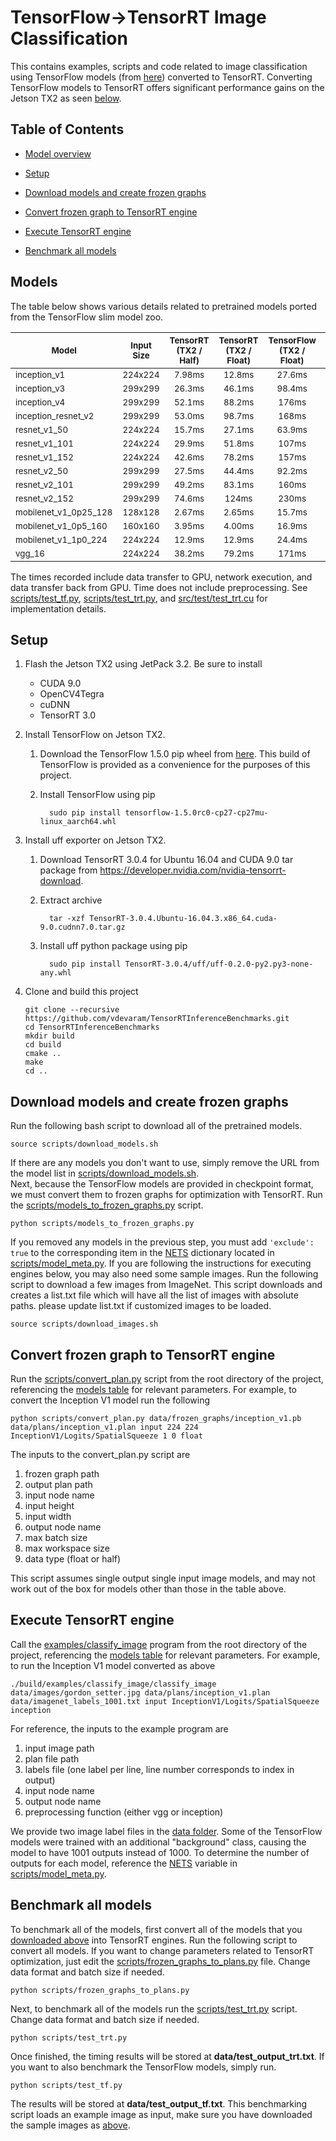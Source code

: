 TensorFlow->TensorRT Image Classification
===

This contains examples, scripts and code related to image classification using TensorFlow models
(from [here](https://github.com/tensorflow/models/tree/master/research/slim#Pretrained))
converted to TensorRT.  Converting TensorFlow models to TensorRT offers significant performance
gains on the Jetson TX2 as seen [below](#models).

<a name="toc"></a>
## Table of Contents

* [Model overview](#models)

* [Setup](#install)

* [Download models and create frozen graphs](#download)

* [Convert frozen graph to TensorRT engine](#convert)

* [Execute TensorRT engine](#execute)

* [Benchmark all models](#benchmark)

<a name="models"></a>
## Models

The table below shows various details related to pretrained models ported from the TensorFlow 
slim model zoo.  

| <sub>Model</sub> | <sub>Input Size</sub> | <sub>TensorRT (TX2 / Half)</sub> | <sub>TensorRT (TX2 / Float)</sub> | <sub>TensorFlow (TX2 / Float)</sub> | <sub>Input Name</sub> | <sub>Output Name</sub> | <sub>Preprocessing Fn.</sub> |
|--- |:---:|:---:|:---:|:---:|---|---|---|
| <sub>inception_v1</sub> | <sub>224x224</sub> | <sub>7.98ms</sub> | <sub>12.8ms</sub> | <sub>27.6ms</sub> | <sub>input</sub> | <sub>InceptionV1/Logits/SpatialSqueeze</sub> | <sub>inception</sub> |
| <sub>inception_v3</sub> | <sub>299x299</sub> | <sub>26.3ms</sub> | <sub>46.1ms</sub> | <sub>98.4ms</sub> | <sub>input</sub> | <sub>InceptionV3/Logits/SpatialSqueeze</sub> | <sub>inception</sub> |
| <sub>inception_v4</sub> | <sub>299x299</sub> | <sub>52.1ms</sub> | <sub>88.2ms</sub> | <sub>176ms</sub> | <sub>input</sub> | <sub>InceptionV4/Logits/Logits/BiasAdd</sub> | <sub>inception</sub> |
| <sub>inception_resnet_v2</sub> | <sub>299x299</sub> | <sub>53.0ms</sub> | <sub>98.7ms</sub> | <sub>168ms</sub> | <sub>input</sub> | <sub>InceptionResnetV2/Logits/Logits/BiasAdd</sub> | <sub>inception</sub> |
| <sub>resnet_v1_50</sub> | <sub>224x224</sub> | <sub>15.7ms</sub> | <sub>27.1ms</sub> | <sub>63.9ms</sub> | <sub>input</sub> | <sub>resnet_v1_50/SpatialSqueeze</sub> | <sub>vgg</sub> |
| <sub>resnet_v1_101</sub> | <sub>224x224</sub> | <sub>29.9ms</sub> | <sub>51.8ms</sub> | <sub>107ms</sub> | <sub>input</sub> | <sub>resnet_v1_101/SpatialSqueeze</sub> | <sub>vgg</sub> |
| <sub>resnet_v1_152</sub> | <sub>224x224</sub> | <sub>42.6ms</sub> | <sub>78.2ms</sub> | <sub>157ms</sub> | <sub>input</sub> | <sub>resnet_v1_152/SpatialSqueeze</sub> | <sub>vgg</sub> |
| <sub>resnet_v2_50</sub> | <sub>299x299</sub> | <sub>27.5ms</sub> | <sub>44.4ms</sub> | <sub>92.2ms</sub> | <sub>input</sub> | <sub>resnet_v2_50/SpatialSqueeze</sub> | <sub>inception</sub> |
| <sub>resnet_v2_101</sub> | <sub>299x299</sub> | <sub>49.2ms</sub> | <sub>83.1ms</sub> | <sub>160ms</sub> | <sub>input</sub> | <sub>resnet_v2_101/SpatialSqueeze</sub> | <sub>inception</sub> |
| <sub>resnet_v2_152</sub> | <sub>299x299</sub> | <sub>74.6ms</sub> | <sub>124ms</sub> | <sub>230ms</sub> | <sub>input</sub> | <sub>resnet_v2_152/SpatialSqueeze</sub> | <sub>inception</sub> |
| <sub>mobilenet_v1_0p25_128</sub> | <sub>128x128</sub> | <sub>2.67ms</sub> | <sub>2.65ms</sub> | <sub>15.7ms</sub> | <sub>input</sub> | <sub>MobilenetV1/Logits/SpatialSqueeze</sub> | <sub>inception</sub> |
| <sub>mobilenet_v1_0p5_160</sub> | <sub>160x160</sub> | <sub>3.95ms</sub> | <sub>4.00ms</sub> | <sub>16.9ms</sub> | <sub>input</sub> | <sub>MobilenetV1/Logits/SpatialSqueeze</sub> | <sub>inception</sub> |
| <sub>mobilenet_v1_1p0_224</sub> | <sub>224x224</sub> | <sub>12.9ms</sub> | <sub>12.9ms</sub> | <sub>24.4ms</sub> | <sub>input</sub> | <sub>MobilenetV1/Logits/SpatialSqueeze</sub> | <sub>inception</sub> |
| <sub>vgg_16</sub> | <sub>224x224</sub> | <sub>38.2ms</sub> | <sub>79.2ms</sub> | <sub>171ms</sub> | <sub>input</sub> | <sub>vgg_16/fc8/BiasAdd</sub> | <sub>vgg</sub> |

<!--| inception_v2 | 224x224 | 10.3ms | 16.9ms | 38.3ms | input | InceptionV2/Logits/SpatialSqueeze | inception |-->
<!--| vgg_19 | 224x224 | 97.3ms | OOM | input | vgg_19/fc8/BiasAdd | vgg |-->


The times recorded include data transfer to GPU, network execution, and
data transfer back from GPU.  Time does not include preprocessing. 
See [scripts/test_tf.py](scripts/test_tf.py), [scripts/test_trt.py](scripts/test_trt.py), and [src/test/test_trt.cu](src/test/test_trt.cu) 
for implementation details. 

<a name="install"></a>
## Setup

1. Flash the Jetson TX2 using JetPack 3.2.  Be sure to install
   * CUDA 9.0
   * OpenCV4Tegra
   * cuDNN
   * TensorRT 3.0

2. Install TensorFlow on Jetson TX2.
   1. Download the TensorFlow 1.5.0 pip wheel from [here](https://drive.google.com/open?id=1ZYUJqcFdJytdMCQ5bVDtb3KoTqc_cugG).  This build of TensorFlow is provided as a convenience for the purposes of this project.
   2. Install TensorFlow using pip
  
            sudo pip install tensorflow-1.5.0rc0-cp27-cp27mu-linux_aarch64.whl

3. Install uff exporter on Jetson TX2.
   1. Download TensorRT 3.0.4 for Ubuntu 16.04 and CUDA 9.0 tar package from https://developer.nvidia.com/nvidia-tensorrt-download.
   2. Extract archive 

            tar -xzf TensorRT-3.0.4.Ubuntu-16.04.3.x86_64.cuda-9.0.cudnn7.0.tar.gz

   3. Install uff python package using pip 

            sudo pip install TensorRT-3.0.4/uff/uff-0.2.0-py2.py3-none-any.whl

4. Clone and build this project

    ```
    git clone --recursive https://github.com/vdevaram/TensorRTInferenceBenchmarks.git
    cd TensorRTInferenceBenchmarks
    mkdir build
    cd build
    cmake ..
    make 
    cd ..
    ```

<a name="download"></a>
## Download models and create frozen graphs

Run the following bash script to download all of the pretrained models. 

```
source scripts/download_models.sh
``` 

If there are any models you don't want to use, simply remove the URL from the model list in [scripts/download_models.sh](scripts/download_models.sh).  
Next, because the TensorFlow models are provided in checkpoint format, we must convert them to frozen graphs for optimization with TensorRT.  Run the [scripts/models_to_frozen_graphs.py](scripts/models_to_frozen_graphs.py) script.  

```
python scripts/models_to_frozen_graphs.py
```

If you removed any models in the previous step, you must add ``'exclude': true`` to the corresponding item in the [NETS](scripts/model_meta.py#L67) dictionary located in [scripts/model_meta.py](scripts/model_meta.py).  If you are following the instructions for executing engines below, you may also need some sample images.  Run the following script to download a few images from ImageNet. This script downloads and creates a list.txt file which will have all the list of images with absolute paths. please update list.txt if customized images to be loaded. 

```
source scripts/download_images.sh
```

<a name="convert"></a>
## Convert frozen graph to TensorRT engine

Run the [scripts/convert_plan.py](scripts/convert_plan.py) script from the root directory of the project, referencing the [models table](#models) for relevant parameters.  For example, to convert the Inception V1 model run the following

```
python scripts/convert_plan.py data/frozen_graphs/inception_v1.pb data/plans/inception_v1.plan input 224 224 InceptionV1/Logits/SpatialSqueeze 1 0 float
```

The inputs to the convert_plan.py script are

1. frozen graph path
2. output plan path
3. input node name
4. input height
5. input width
6. output node name
7. max batch size
8. max workspace size
9. data type (float or half)

This script assumes single output single input image models, and may not work out of the box for models other than those in the table above.

<a name="execute"></a>
## Execute TensorRT engine

Call the [examples/classify_image](examples/classify_image) program from the root directory of the project, referencing the [models table](#models) for relevant parameters.  For example, to run the Inception V1 model converted as above

```
./build/examples/classify_image/classify_image data/images/gordon_setter.jpg data/plans/inception_v1.plan data/imagenet_labels_1001.txt input InceptionV1/Logits/SpatialSqueeze inception
```

For reference, the inputs to the example program are

1. input image path
2. plan file path
3. labels file (one label per line, line number corresponds to index in output)
4. input node name
5. output node name
6. preprocessing function (either vgg or inception)

We provide two image label files in the [data folder](data/).  Some of the TensorFlow models were trained with an additional "background" class, causing the model to have 1001 outputs instead of 1000.  To determine the number of outputs for each model, reference the [NETS](scripts/model_meta.py#L67) variable in [scripts/model_meta.py](scripts/model_meta.py).

<a name="benchmark"></a>
## Benchmark all models

To benchmark all of the models, first convert all of the models that you [downloaded above](#download) into TensorRT engines.  Run the following script to convert all models. If you want to change parameters related to TensorRT optimization, just edit the [scripts/frozen_graphs_to_plans.py](scripts/frozen_graphs_to_plans.py) file. Change data format and batch size if needed.

```
python scripts/frozen_graphs_to_plans.py
```

Next, to benchmark all of the models run the [scripts/test_trt.py](scripts/test_trt.py) script. Change data format and batch size if needed.

```
python scripts/test_trt.py
```

Once finished, the timing results will be stored at **data/test_output_trt.txt**.
If you want to also benchmark the TensorFlow models, simply run.

```
python scripts/test_tf.py
```

The results will be stored at **data/test_output_tf.txt**.  This benchmarking script loads an example image as input, make sure you have downloaded the sample images as [above](#download).

